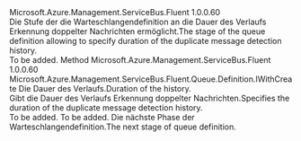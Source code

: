 <Type Name="IWithDuplicateMessageDetection" FullName="Microsoft.Azure.Management.ServiceBus.Fluent.Queue.Definition.IWithDuplicateMessageDetection">
  <TypeSignature Language="C#" Value="public interface IWithDuplicateMessageDetection" />
  <TypeSignature Language="ILAsm" Value=".class public interface auto ansi abstract IWithDuplicateMessageDetection" />
  <TypeSignature Language="DocId" Value="T:Microsoft.Azure.Management.ServiceBus.Fluent.Queue.Definition.IWithDuplicateMessageDetection" />
  <TypeSignature Language="VB.NET" Value="Public Interface IWithDuplicateMessageDetection" />
  <TypeSignature Language="F#" Value="type IWithDuplicateMessageDetection = interface" />
  <AssemblyInfo>
    <AssemblyName>Microsoft.Azure.Management.ServiceBus.Fluent</AssemblyName>
    <AssemblyVersion>1.0.0.60</AssemblyVersion>
  </AssemblyInfo>
  <Interfaces />
  <Docs>
    <summary>
            <span data-ttu-id="5ddcf-101">Die Stufe der die Warteschlangendefinition an die Dauer des Verlaufs Erkennung doppelter Nachrichten ermöglicht.</span><span class="sxs-lookup"><span data-stu-id="5ddcf-101">The stage of the queue definition allowing to specify duration of the duplicate message detection history.</span></span>
            </summary>
    <remarks>To be added.</remarks>
  </Docs>
  <Members>
    <Member MemberName="WithDuplicateMessageDetection">
      <MemberSignature Language="C#" Value="public Microsoft.Azure.Management.ServiceBus.Fluent.Queue.Definition.IWithCreate WithDuplicateMessageDetection (TimeSpan duplicateDetectionHistoryDuration);" />
      <MemberSignature Language="ILAsm" Value=".method public hidebysig newslot virtual instance class Microsoft.Azure.Management.ServiceBus.Fluent.Queue.Definition.IWithCreate WithDuplicateMessageDetection(valuetype System.TimeSpan duplicateDetectionHistoryDuration) cil managed" />
      <MemberSignature Language="DocId" Value="M:Microsoft.Azure.Management.ServiceBus.Fluent.Queue.Definition.IWithDuplicateMessageDetection.WithDuplicateMessageDetection(System.TimeSpan)" />
      <MemberSignature Language="VB.NET" Value="Public Function WithDuplicateMessageDetection (duplicateDetectionHistoryDuration As TimeSpan) As IWithCreate" />
      <MemberSignature Language="F#" Value="abstract member WithDuplicateMessageDetection : TimeSpan -&gt; Microsoft.Azure.Management.ServiceBus.Fluent.Queue.Definition.IWithCreate" Usage="iWithDuplicateMessageDetection.WithDuplicateMessageDetection duplicateDetectionHistoryDuration" />
      <MemberType>Method</MemberType>
      <AssemblyInfo>
        <AssemblyName>Microsoft.Azure.Management.ServiceBus.Fluent</AssemblyName>
        <AssemblyVersion>1.0.0.60</AssemblyVersion>
      </AssemblyInfo>
      <ReturnValue>
        <ReturnType>Microsoft.Azure.Management.ServiceBus.Fluent.Queue.Definition.IWithCreate</ReturnType>
      </ReturnValue>
      <Parameters>
        <Parameter Name="duplicateDetectionHistoryDuration" Type="System.TimeSpan" />
      </Parameters>
      <Docs>
        <param name="duplicateDetectionHistoryDuration"><span data-ttu-id="5ddcf-102">Die Dauer des Verlaufs.</span><span class="sxs-lookup"><span data-stu-id="5ddcf-102">Duration of the history.</span></span></param>
        <summary>
            <span data-ttu-id="5ddcf-103">Gibt die Dauer des Verlaufs Erkennung doppelter Nachrichten.</span><span class="sxs-lookup"><span data-stu-id="5ddcf-103">Specifies the duration of the duplicate message detection history.</span></span>
            </summary>
        <returns>To be added.</returns>
        <remarks>To be added.</remarks>
        <return><span data-ttu-id="5ddcf-104">Die nächste Phase der Warteschlangendefinition.</span><span class="sxs-lookup"><span data-stu-id="5ddcf-104">The next stage of queue definition.</span></span></return>
      </Docs>
    </Member>
  </Members>
</Type>